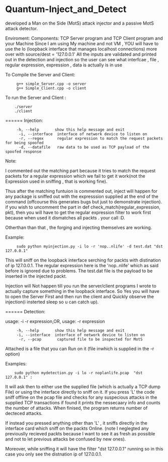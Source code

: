 # Quantum-Inject_and_Detect
developed a Man on the Side (MotS) attack injector and a passive MotS attack detector.



Enviroment:
Components: TCP  Server program  and TCP Client program  and your Machine
      Since I am using My machine and not VM , YOU will have to use the lo (loopback interface that manages localhost connections) more over with source/dest = '127.0.0.1'
All the inputs are validated and printed out in the detection and injection so the user can see what interfcae , file , regular expression, expression , data is actually is in use


To Compile the Server and Client:


		 g++ simple_Server.cpp -o server
		 g++ Simple_Client.cpp -o client

To run the Server and Client :


		./server
		./client

======
Injection:

	 
         -h, --help       show this help message and exit
          -i, --interface  interface of network device to listen on
          -r, --regex      regular expression to match the request packets for being spoofed
          -d, --datafile   raw data to be used as TCP payload of the spoofed response

Note:


 I commented out the matching part because it tries to match the request packets for a regular expression which we fail to get it work(not the Expression used in sniffing , that is working fine).

 Thus after the matching funtuion is commented out, inject will happen for any package is sniffed out with the expresssion supplied at the end of the command (offcourse this generates bugs but just to demonstrate injection). if you wish to uncomment the part in def check_match(regular_expression, pkt), then you will have to get the regular expression filter to work first because when used it dismatches all packts . your call :D.

 Otherthan than that ,  the forging and injecting themselves are working.

Example:


		 sudo python myinjection.py -i lo -r 'nop..nlife' -d test.dat "dst 127.0.0.1"

 This will sniff  on the loopback interface serching for packts with distination of ip 127.0.0.1.
  The regular expression here is the 'nop..nlife' which as said before is ignored due to problems.
   The test.dat file is the payload to be inserted in the injected packt.

 Injection will Not happen  till you run the server/client programs I wrote to actually capture something in the loopback interface.
  So Yes you will have to open the Server First and then run the client and Quickly observe the injection(i insterted sleep so u can catch up).


======
Detection:

usage: -i <interface> -r <file> expression,OR,
usage:                -r <file> expression

	
         -h, --help       show this help message and exit
         -i, --interface  interface of network device to listen on
          -r, --pcap       captured file to be inspected for MotS


Attached is a file that you can Run on it (file inwhich is supplied in the -r option)

Examples:


		sudo python mydetection.py -i lo -r noplanlife.pcap  "dst 127.0.0.1" :
 It will ask then to either use the supplied file (which is actually a TCP dump File) or using the interface directly to sniff on it.
 If you press 'L' the code sniff offline on the pcap file and checks for any suspecious attacks in the supplied TCP transactions
 if found it prints the nessecaary info and counts the number of attacks. When finised, the program returns number of decteced attacks.

 If instead you pressed anything other than 'L' , it sniffs directly in the interface card which sniff on the packts Online.
 (note I neglegted any previouslly recieved packts because I want to see it as fresh as possible and not to let previous attacks be confused by new ones).
 
 Moreover, while sniffing it will have the filter "dst 127.0.0.1" running so in this case you only see the distnation ip of 127.0.0.1.
